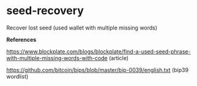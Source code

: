 # seed-recovery
Recover lost seed (used wallet with multiple missing words)



**References**

https://www.blockplate.com/blogs/blockplate/find-a-used-seed-phrase-with-multiple-missing-words-with-code (article)

https://github.com/bitcoin/bips/blob/master/bip-0039/english.txt (bip39 wordlist)
